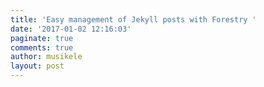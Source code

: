 ```yaml
---
title: 'Easy management of Jekyll posts with Forestry '
date: '2017-01-02 12:16:03'
paginate: true
comments: true
author: musikele
layout: post
---
```

